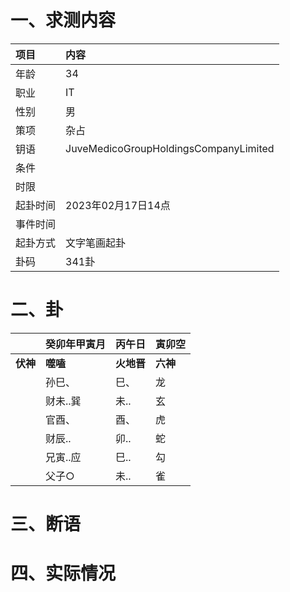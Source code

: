 # 一、求测内容
|项目|内容|
|:-|:-|
|年龄|34|
|职业|IT|
|性别|男|
|策项|杂占|
|钥语|JuveMedicoGroupHoldingsCompanyLimited|
|条件||
|时限||
|起卦时间|2023年02月17日14点|
|事件时间||
|起卦方式|文字笔画起卦|
|卦码|341卦|

# 二、卦
||癸卯年甲寅月|丙午日|寅卯空|
|:-|:-|:-|:-|
|**伏神**|**噬嗑**|**火地晋**|**六神**|
||孙巳、|巳、|龙|
||财未..巽|未..|玄|
||官酉、|酉、|虎|
||财辰..|卯..|蛇|
||兄寅..应|巳..|勾|
||父子○|未..|雀|


# 三、断语

# 四、实际情况